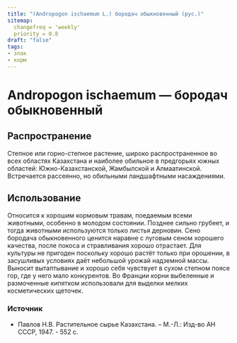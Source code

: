 ```yaml
---
title: "(Andropogon ischaemum L.) бородач обыкновенный (рус.)"
sitemap:
  changefreq = 'weekly'
  priority = 0.8
draft: "false"
tags:
- злак
- корм
--- 
```

# Andropogon ischaemum — бородач обыкновенный
## Распространение
Степное или горно-степное растение, широко распространенное во всех областях Казахстана и наиболее обильное в предгорьях южных областей: Южно-Казахстанской, Жамбылской и Алмаатинской. Встречается рассеянно, но обильными ландшафтными насаждениями.
## Использование
Относится к хорошим кормовым травам, поедаемым всеми животными, особенно в молодом состоянии. Позднее сильно грубеет, и тогда животными используются только листья дерновин. Сено бородача обыкновенного ценится наравне с луговым сеном хорошего качества, после покоса и стравливания хорошо отрастает. Для культуры не пригоден поскольку хорошо растёт только при орошении, в засушливых условиях даёт небольшой урожай надземной массы. Выносит вытаптывание и хорошо себя чувствует в сухом степном поясе гор, где у него мало конкурентов. Во Франции корни выбеленные и размоченные кипятком использовали для выделки мелких косметических щеточек.

### Источник
* Павлов Н.В. Растительное сырье Казахстана. – М.-Л.: Изд-во АН СССР, 1947. - 552 с.

